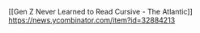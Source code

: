 [[Gen Z Never Learned to Read Cursive - The Atlantic]]
https://news.ycombinator.com/item?id=32884213